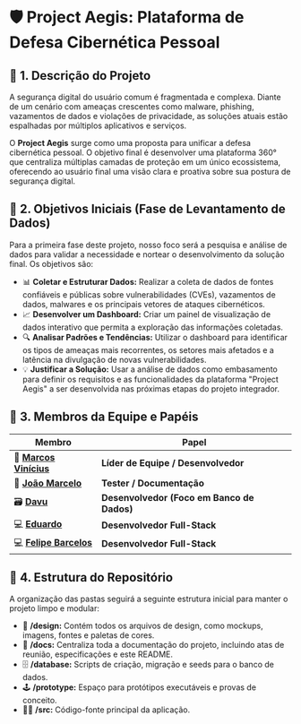 # 🛡️ Project Aegis: Plataforma de Defesa Cibernética Pessoal

## 🚀 1. Descrição do Projeto

A segurança digital do usuário comum é fragmentada e complexa. Diante de um cenário com ameaças crescentes como malware, phishing, vazamentos de dados e violações de privacidade, as soluções atuais estão espalhadas por múltiplos aplicativos e serviços.

O **Project Aegis** surge como uma proposta para unificar a defesa cibernética pessoal. O objetivo final é desenvolver uma plataforma 360° que centraliza múltiplas camadas de proteção em um único ecossistema, oferecendo ao usuário final uma visão clara e proativa sobre sua postura de segurança digital.

## 🎯 2. Objetivos Iniciais (Fase de Levantamento de Dados)

Para a primeira fase deste projeto, nosso foco será a pesquisa e análise de dados para validar a necessidade e nortear o desenvolvimento da solução final. Os objetivos são:

-   📊 **Coletar e Estruturar Dados:** Realizar a coleta de dados de fontes confiáveis e públicas sobre vulnerabilidades (CVEs), vazamentos de dados, malwares e os principais vetores de ataques cibernéticos.
-   📈 **Desenvolver um Dashboard:** Criar um painel de visualização de dados interativo que permita a exploração das informações coletadas.
-   🔍 **Analisar Padrões e Tendências:** Utilizar o dashboard para identificar os tipos de ameaças mais recorrentes, os setores mais afetados e a latência na divulgação de novas vulnerabilidades.
-   💡 **Justificar a Solução:** Usar a análise de dados como embasamento para definir os requisitos e as funcionalidades da plataforma "Project Aegis" a ser desenvolvida nas próximas etapas do projeto integrador.

## 👥 3. Membros da Equipe e Papéis

| Membro                | Papel                                      |
| --------------------- | ------------------------------------------ |
| 👑 **[Marcos Vinícius](https://github.com/vrsmarcos26)** | **Líder de Equipe / Desenvolvedor** |
| 🧪 **[João Marcelo](https://github.com/joaomarcelo11)** | **Tester / Documentação** |
| 🗃️ **[Davu](https://github.com/davu123)** | **Desenvolvedor (Foco em Banco de Dados)** |
| 💻 **[Eduardo](https://github.com/edu-uchoa)** | **Desenvolvedor Full-Stack** |
| 💻 **[Felipe Barcelos](https://github.com/felpsdc)** | **Desenvolvedor Full-Stack** |

## 📂 4. Estrutura do Repositório

A organização das pastas seguirá a seguinte estrutura inicial para manter o projeto limpo e modular:

-   🎨 **/design:** Contém todos os arquivos de design, como mockups, imagens, fontes e paletas de cores.
-   📄 **/docs:** Centraliza toda a documentação do projeto, incluindo atas de reunião, especificações e este README.
-   🗄️ **/database:** Scripts de criação, migração e seeds para o banco de dados.
-   🕹️ **/prototype:** Espaço para protótipos executáveis e provas de conceito.
-   👨‍💻 **/src:** Código-fonte principal da aplicação.
